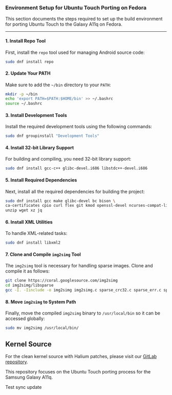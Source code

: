### **Environment Setup for Ubuntu Touch Porting on Fedora**

This section documents the steps required to set up the build environment for porting Ubuntu Touch to the Galaxy A11q on Fedora.

---

#### **1. Install Repo Tool**
First, install the `repo` tool used for managing Android source code:

```bash
sudo dnf install repo
```

#### **2. Update Your PATH**
Make sure to add the `~/bin` directory to your `PATH`:

```bash
mkdir -p ~/bin
echo 'export PATH=$PATH:$HOME/bin' >> ~/.bashrc
source ~/.bashrc
```

#### **3. Install Development Tools**
Install the required development tools using the following commands:

```bash
sudo dnf groupinstall "Development Tools"
```

#### **4. Install 32-bit Library Support**
For building and compiling, you need 32-bit library support:

```bash
sudo dnf install gcc-c++ glibc-devel.i686 libstdc++-devel.i686
```

#### **5. Install Required Dependencies**
Next, install all the required dependencies for building the project:

```bash
sudo dnf install gcc make glibc-devel bc bison \
ca-certificates cpio curl flex git kmod openssl-devel ncurses-compat-libs python3 \
unzip wget xz jq
```

#### **6. Install XML Utilities**
To handle XML-related tasks:

```bash
sudo dnf install libxml2
```

#### **7. Clone and Compile `img2simg` Tool**
The `img2simg` tool is necessary for handling sparse images. Clone and compile it as follows:

```bash
git clone https://coral.googlesource.com/img2simg
cd img2simg/libsparse
gcc -I. -Iinclude -o img2simg img2simg.c sparse_crc32.c sparse_err.c sparse_read.c sparse.c backed_block.c output_file.c -lz
```

#### **8. Move `img2simg` to System Path**
Finally, move the compiled `img2simg` binary to `/usr/local/bin` so it can be accessed globally:

```bash
sudo mv img2simg /usr/local/bin/
```
## Kernel Source

For the clean kernel source with Halium patches, please visit our [GitLab repository](https://gitlab.com/luisvinatea/kernel-sm-a115m-latin-rr-opensource).

This repository focuses on the Ubuntu Touch porting process for the Samsung Galaxy A11q.

Test sync update
